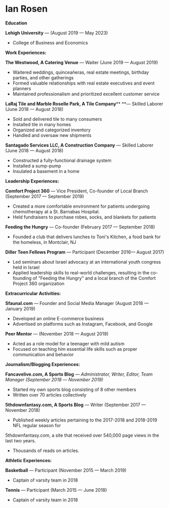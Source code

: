 # Ian Rosen

**Education**

**Lehigh University** — (August 2019 — May 2023)

- College of Business and Economics

**Work Experiences:**

**The Westwood, A Catering Venue** — Waiter (June 2019 — August 2019)

- Waitered weddings, quinceañeras, real estate meetings, birthday parties, and other gatherings
- Formed valuable relationships with real estate executives and event planners
- Maintained professionalism and prioritized excellent customer service

**LaRaj Tile and Marble Roselle Park,  A Tile Company****  **— Skilled Laborer (June 2018 — August 2018)

- Sold and delivered tile to many consumers
- Installed tile in many homes
- Organized and categorized inventory
- Handled and oversaw new shipments

**Santagado Services LLC, A Construction Company** — Skilled Laborer (June 2018 — August 2018)

- Constructed a fully-functional drainage system
- Installed a sump-pump
- Insulated a basement in a home

**Leadership Experiences:**

**Comfort Project 360** — Vice President, Co-founder of Local Branch (September 2017 — September 2019)

- Created a more comfortable environment for patients undergoing chemotherapy at a St. Barnabas Hospital.
- Held fundraisers to purchase robes, socks, and blankets for patients

**Feeding the Hungry** — Co-founder (February 2017 — September 2018)

- Founded a club that delivers lunches to Toni&#39;s Kitchen, a food bank for the homeless, in Montclair, NJ

**Diller Teen Fellows Program** — Participant (December 2016— August 2017)

- Led seminars about Israel advocacy at an international youth congress held in Israel
- Applied leadership skills to real-world challenges, resulting in the co-founding of &quot;Feeding the Hungry&quot; and a local branch of the Comfort Project 360 organization

**Extracurricular Activities:**

**Sfaunal.com** — Founder and Social Media Manager (August 2018 — January 2019)

- Developed an online E-commerce business
- Advertised on platforms such as Instagram, Facebook, and Google

**Peer Mentor** — (November 2018 — August 2019)

- Acted as a role model for a teenager with mild autism
- Focused on teaching him essential life skills such as proper communication and behavior

**Journalism/Blogging Experiences:**

**Fancavelive.com, A Sports Blog** — _Administrator, Writer, Editor, Team Manager (September 2018_ _— November 2019)_

- Started my own sports blog consisting of 8 other members
- Written over 70 articles collectively

**5thdownfantasy.com, A Sports Blog** — Writer (September 2017 — November 2018)

- Published weekly articles pertaining to the 2017-2018 and 2018-2019 NFL regular season for

5thdownfantasy.com, a site that received over 540,000 page views in the last two years.

- Thousands of reads on articles.

**Athletic Experiences:**

**Basketball** — Participant (November 2015 — March 2019)

- Captain of varsity team in 2018

**Tennis** — Participant (March 2015 — June 2018)

- Captain of varsity team in 2018
